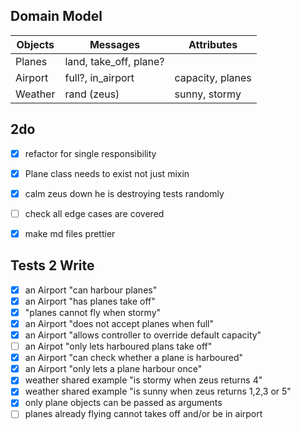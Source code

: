 Domain Model
---------

Objects | Messages     | Attributes
 --------|------------ | ---
 Planes  | land, take_off, plane? |   
 Airport | full?, in_airport | capacity, planes
 Weather | rand (zeus) |sunny, stormy


2do
-----

- [x] refactor for single responsibility
- [x] Plane class needs to exist not just mixin
- [x] calm zeus down he is destroying tests randomly
- [ ] check all edge cases are covered
- [x] make md files prettier


Tests 2 Write
------

- [x] an Airport "can harbour planes"
- [x] an Airport "has planes take off"
- [x] "planes cannot fly when stormy"
- [x] an Airport "does not accept planes when full"
- [x] an Airport "allows controller to override default capacity"
- [ ] an Airpot "only lets harboured plans take off"
- [x] an Airport "can check whether a plane is harboured"
- [x] an Airport "only lets a plane harbour once"
- [x] weather shared example "is stormy when zeus returns 4"
- [x] weather shared example "is sunny when zeus returns 1,2,3 or 5"
- [x] only plane objects can be passed as arguments
- [ ] planes already flying cannot takes off and/or be in airport
